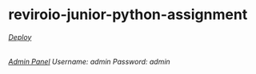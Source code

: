 # reviroio-junior-python-assignment

###### [Deploy](https://ten-kanye-quotes-analysis.herokuapp.com/kanye-sayings/) 
###### [Admin Panel](https://ten-kanye-quotes-analysis.herokuapp.com/admin/) Username: admin Password: admin


